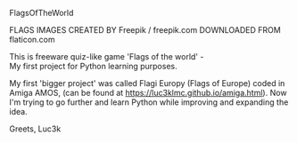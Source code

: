 FlagsOfTheWorld

FLAGS IMAGES CREATED BY Freepik / freepik.com DOWNLOADED FROM flaticon.com

This is freeware quiz-like game 'Flags of the world' -  
My first project for Python learning purposes.

My first 'bigger project' was called Flagi Europy (Flags of Europe) coded in Amiga AMOS,
(can be found at https://luc3klmc.github.io/amiga.html).
Now I'm trying to go further and learn Python while improving and expanding the idea. 

Greets, Luc3k

